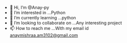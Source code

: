 - 👋 Hi, I’m @Anay-py
- 👀 I’m interested in ...Python
- 🌱 I’m currently learning ...python
- 💞️ I’m looking to collaborate on ...Any interesting project
- 📫 How to reach me ...With my email id anaymishraa.am3102@gmail.com

<!---
Anay-py/Anay-py is a ✨ special ✨ repository because its `README.md` (this file) appears on your GitHub profile.
You can click the Preview link to take a look at your changes.
--->

